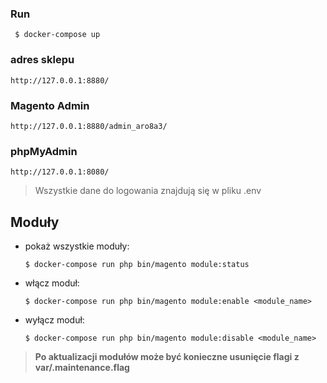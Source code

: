 ### Run

```
 $ docker-compose up
```

### adres sklepu
	
	http://127.0.0.1:8880/

### Magento Admin

	http://127.0.0.1:8880/admin_aro8a3/

### phpMyAdmin

	http://127.0.0.1:8080/

> Wszystkie dane do logowania znajdują się w pliku .env

## Moduły

 - pokaż wszystkie moduły:
	```
	$ docker-compose run php bin/magento module:status
	```
 - włącz moduł:
	```
	$ docker-compose run php bin/magento module:enable <module_name>
	```
 - wyłącz moduł:
	```
	$ docker-compose run php bin/magento module:disable <module_name>
	```

> **Po aktualizacji modułów może być konieczne usunięcie flagi z var/.maintenance.flag**

